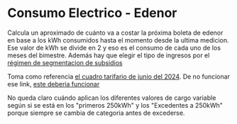 # Consumo Electrico - Edenor
Calcula un aproximado de cuánto va a costar la próxima boleta de edenor en base a los kWh consumidos hasta el momento desde la ultima medicion. Ese valor de kWh se divide en 2 y eso es el consumo de cada uno de los meses del bimestre. Además hay que elegir el tipo de ingresos por el [régimen de segmentacion de subsidios](https://www.edenor.com/hogares-y-comercios/consultas/regimen-de-segmentacion-de-subsidios?utm_source=edenordigital&utm_medium=Popup&utm_campaign=Segmentacion)

Toma como referencia [el cuadro tarifario de junio del 2024](https://www.edenor.com/sites/default/files/2024-06/Cuadro-tarifario-junio-2024.pdf). De no funcionar ese link, [este deberia funcionar](https://www.edenor.com/consumo)

No queda claro cuándo aplican los diferentes valores de cargo variable según si se está en los "primeros 250kWh" y los "Excedentes a 250kWh" porque siempre se cambia de categoria antes de excederse.
